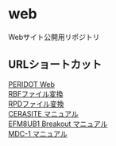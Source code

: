 web
===

Webサイト公開用リポジトリ  

URLショートカット 
-----------------
[PERIDOT Web](http://osafune.github.io/peridot.html)  
[RBFファイル変換](http://osafune.github.io/rbf_base64encode.html)  
[RPDファイル変換](http://osafune.github.io/rpd_bitreverse.html)  
[CERASITE マニュアル](http://osafune.github.io/cerasite.html)  
[EFM8UB1 Breakout マニュアル](http://osafune.github.io/efm8ub1_breakout.html)  
[MDC-1 マニュアル](http://osafune.github.io/mdc1_docs_jp.html)  

